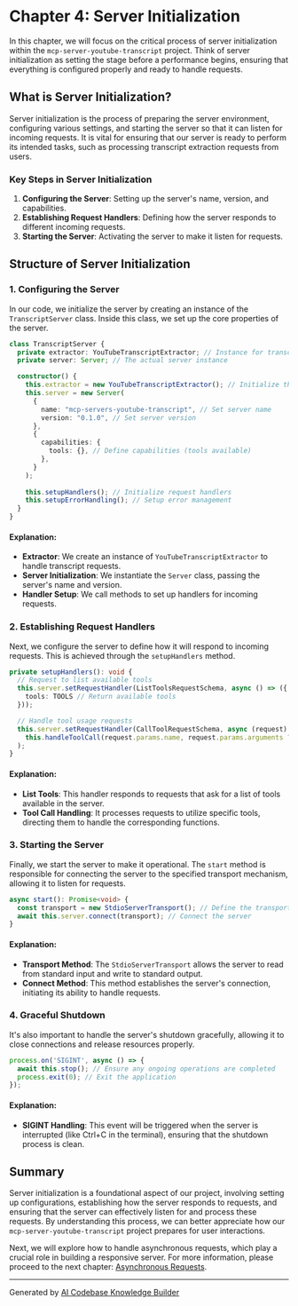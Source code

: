 # Chapter 4: Server Initialization

In this chapter, we will focus on the critical process of server initialization within the `mcp-server-youtube-transcript` project. Think of server initialization as setting the stage before a performance begins, ensuring that everything is configured properly and ready to handle requests. 

## What is Server Initialization?

Server initialization is the process of preparing the server environment, configuring various settings, and starting the server so that it can listen for incoming requests. It is vital for ensuring that our server is ready to perform its intended tasks, such as processing transcript extraction requests from users.

### Key Steps in Server Initialization

1. **Configuring the Server**: Setting up the server's name, version, and capabilities.
2. **Establishing Request Handlers**: Defining how the server responds to different incoming requests.
3. **Starting the Server**: Activating the server to make it listen for requests.

## Structure of Server Initialization

### 1. Configuring the Server

In our code, we initialize the server by creating an instance of the `TranscriptServer` class. Inside this class, we set up the core properties of the server.

```typescript
class TranscriptServer {
  private extractor: YouTubeTranscriptExtractor; // Instance for transcript extraction
  private server: Server; // The actual server instance

  constructor() {
    this.extractor = new YouTubeTranscriptExtractor(); // Initialize the extractor
    this.server = new Server(
      {
        name: "mcp-servers-youtube-transcript", // Set server name
        version: "0.1.0", // Set server version
      },
      {
        capabilities: {
          tools: {}, // Define capabilities (tools available)
        },
      }
    );
    
    this.setupHandlers(); // Initialize request handlers
    this.setupErrorHandling(); // Setup error management
  }
}
```

#### Explanation:

- **Extractor**: We create an instance of `YouTubeTranscriptExtractor` to handle transcript requests.
- **Server Initialization**: We instantiate the `Server` class, passing the server's name and version.
- **Handler Setup**: We call methods to set up handlers for incoming requests.

### 2. Establishing Request Handlers

Next, we configure the server to define how it will respond to incoming requests. This is achieved through the `setupHandlers` method.

```typescript
private setupHandlers(): void {
  // Request to list available tools
  this.server.setRequestHandler(ListToolsRequestSchema, async () => ({
    tools: TOOLS // Return available tools
  }));

  // Handle tool usage requests
  this.server.setRequestHandler(CallToolRequestSchema, async (request) => 
    this.handleToolCall(request.params.name, request.params.arguments ?? {})
  );
}
```

#### Explanation:

- **List Tools**: This handler responds to requests that ask for a list of tools available in the server.
- **Tool Call Handling**: It processes requests to utilize specific tools, directing them to handle the corresponding functions.

### 3. Starting the Server

Finally, we start the server to make it operational. The `start` method is responsible for connecting the server to the specified transport mechanism, allowing it to listen for requests.

```typescript
async start(): Promise<void> {
  const transport = new StdioServerTransport(); // Define the transport method
  await this.server.connect(transport); // Connect the server
}
```

#### Explanation:

- **Transport Method**: The `StdioServerTransport` allows the server to read from standard input and write to standard output.
- **Connect Method**: This method establishes the server's connection, initiating its ability to handle requests.

### 4. Graceful Shutdown

It's also important to handle the server's shutdown gracefully, allowing it to close connections and release resources properly.

```typescript
process.on('SIGINT', async () => {
  await this.stop(); // Ensure any ongoing operations are completed
  process.exit(0); // Exit the application
});
```

#### Explanation:

- **SIGINT Handling**: This event will be triggered when the server is interrupted (like Ctrl+C in the terminal), ensuring that the shutdown process is clean.

## Summary

Server initialization is a foundational aspect of our project, involving setting up configurations, establishing how the server responds to requests, and ensuring that the server can effectively listen for and process these requests. By understanding this process, we can better appreciate how our `mcp-server-youtube-transcript` project prepares for user interactions.

Next, we will explore how to handle asynchronous requests, which play a crucial role in building a responsive server. For more information, please proceed to the next chapter: [Asynchronous Requests](05_asynchronous_requests_.md).

---

Generated by [AI Codebase Knowledge Builder](https://github.com/The-Pocket/Tutorial-Codebase-Knowledge)